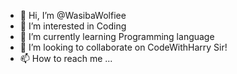 - 👋 Hi, I’m @WasibaWolfiee
- 👀 I’m interested in Coding
- 🌱 I’m currently learning Programming language
- 💞️ I’m looking to collaborate on CodeWithHarry Sir!
- 📫 How to reach me ...

<!---
WasibaWolfiee/WasibaWolfiee is a ✨ special ✨ repository because its `README.md` (this file) appears on your GitHub profile.
You can click the Preview link to take a look at your changes.
--->
